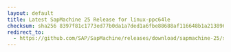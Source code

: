```yaml
---
layout: default
title: Latest SapMachine 25 Release for linux-ppc64le
checksum: sha256 8397f81c1773ed77b0da1a7ded1a6fbe88688af116648b1a213896cf88bc7e4d
redirect_to:
  - https://github.com/SAP/SapMachine/releases/download/sapmachine-25/sapmachine-jre-25_linux-ppc64le_bin.tar.gz
---
```

